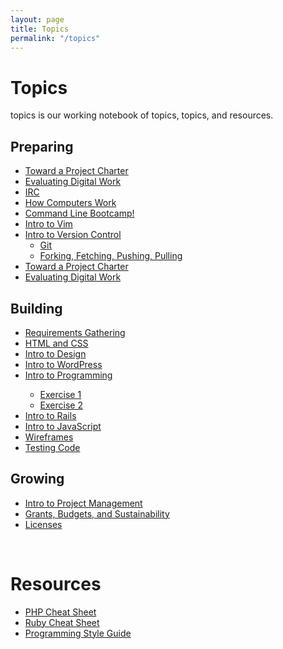```yaml
---
layout: page
title: Topics
permalink: "/topics"
---
```

<h1>Topics</h1>
topics is our working notebook of topics, topics, and resources.
<div class="topics">
<div class="preparing">
<h2>Preparing</h2>
<ul>
<li><a href="/topics/toward-a-project-charter/">Toward a Project Charter</a></li>
<li><a href="evaluating-digital-work/">Evaluating Digital Work</a></li>
<li><a href="/topics/tutorials/irc/">IRC</a></li>
<li><a href="topics/tutorials/how-computers-work/">How Computers Work</a></li>
<li><a href="/topics/tutorials/bash/">Command Line Bootcamp!</a></li>
<li><a href="/topics/tutorials/vim/">Intro to Vim</a></li>
<li><a href="/topics/intro-to-git/">Intro to Version Control</a>
<ul>
<li><a href="/topics/tutorials/git/">Git</a></li>
<li><a href="/topicshttp://www.scholarslab.org/dh-developer/forking-fetching-pushing-pulling/">Forking, Fetching, Pushing, Pulling</a></li>
</ul>
<li><a href="/topics/toward-a-project-charter/">Toward a Project Charter</a></li>
<li><a href="topics/evaluating-digital-work/">Evaluating Digital Work</a></li>
</ul>
</div>
<div class="building">
<h2>Building</h2>
<ul>
<li><a href="/topics/requirements-gathering/">Requirements Gathering</a></li>
<li><a href="/topics/html-and-css/">HTML and CSS</a></li>
<li><a href="/topics/intro-to-design/">Intro to Design</a></li>
<li><a href="/topics/intro-to-wordpress/">Intro to WordPress</a></li>
<li><a href="/topics/intro-to-programming/">Intro to Programming</a></li>
<ul>
<li><a href="/topics/programming1/">Exercise 1</a></li>
<li><a href="/topics/programming2/">Exercise 2</a></li>
</ul>
<li><a href="/topics/intro-to-rails/">Intro to Rails</a></li>
<li><a href="/topics/intro-to-javascript/">Intro to JavaScript</a></li>
<li><a href="/topics/wireframes/">Wireframes</a></li>
<li><a href="/topics/tdd/">Testing Code</a></li>
</ul>
</div>
<div class="sharing">
<h2>Growing</h2>
<ul>
<li><a href="/topics/project-management/">Intro to Project Management</a></li>
<li><a href="/topics/grants-budgets/">Grants, Budgets, and Sustainability</a></li>
<li><a href="/topics/licenses/">Licenses</a></li>
</ul>
</div>
</div>

<br style="clear:both;">
<h1>Resources</h1>
<ul>

<li><a href="/topics/php-cheatsheet">PHP Cheat Sheet</a></li>
<li><a href="/topics/ruby-cheatsheet">Ruby Cheat Sheet</a></li>
<li><a href="/topics/ruby-style-guide">Programming Style Guide</a></li>
</ul>
